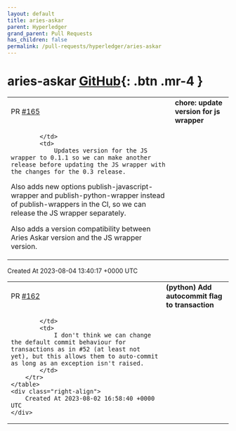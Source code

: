 ```yaml
---
layout: default
title: aries-askar
parent: Hyperledger
grand_parent: Pull Requests
has_children: false
permalink: /pull-requests/hyperledger/aries-askar
---
```


# aries-askar <span class="fs-3 right-align">[GitHub](https://github.com/hyperledger/aries-askar){: .btn .mr-4 }</span>


<div>
    <table>
        <tr>
            <td>
                PR <a href="https://github.com/hyperledger/aries-askar/pull/165" class=".btn">#165</a>
            </td>
            <td>
                <b>
                    chore: update version for js wrapper
                </b>
            </td>
        </tr>
        <tr>
            <td>
                
            </td>
            <td>
                Updates version for the JS wrapper to 0.1.1 so we can make another release before updating the JS wrapper with the changes for the 0.3 release.

Also adds new options publish-javascript-wrapper and publish-python-wrapper instead of publish-wrappers in the CI, so we can release the JS wrapper separately.

Also adds a version compatibility between Aries Askar version and the JS wrapper version.
            </td>
        </tr>
    </table>
    <div class="right-align">
        Created At 2023-08-04 13:40:17 +0000 UTC
    </div>
</div>

<div>
    <table>
        <tr>
            <td>
                PR <a href="https://github.com/hyperledger/aries-askar/pull/162" class=".btn">#162</a>
            </td>
            <td>
                <b>
                    (python) Add autocommit flag to transaction
                </b>
            </td>
        </tr>
        <tr>
            <td>
                
            </td>
            <td>
                I don't think we can change the default commit behaviour for transactions as in #52 (at least not yet), but this allows them to auto-commit as long as an exception isn't raised.
            </td>
        </tr>
    </table>
    <div class="right-align">
        Created At 2023-08-02 16:58:40 +0000 UTC
    </div>
</div>

